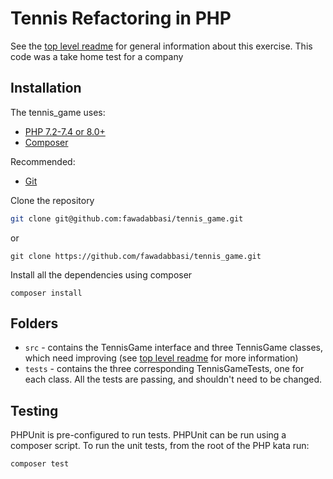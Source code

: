 # Tennis Refactoring in PHP 
See the [top level readme](../README.md) for general information about this exercise. This code was a take home test for a company 
## Installation

The tennis_game uses:

- [PHP 7.2-7.4 or 8.0+](https://www.php.net/downloads.php)
- [Composer](https://getcomposer.org)

Recommended:
- [Git](https://git-scm.com/downloads)

Clone the repository

```sh
git clone git@github.com:fawadabbasi/tennis_game.git
```
or

```shell script
git clone https://github.com/fawadabbasi/tennis_game.git

```

Install all the dependencies using composer

```shell script
composer install
```

## Folders

- `src` - contains the TennisGame interface and three TennisGame classes, which need improving (see
  [top level readme](../README.md) for more information) 
- `tests` - contains the three corresponding TennisGameTests, one for each class. All the tests are passing, and
  shouldn't need to be changed.

## Testing

PHPUnit is pre-configured to run tests. PHPUnit can be run using a composer script. To run the unit tests, from the
 root of the PHP kata run:

```shell script
composer test
```
